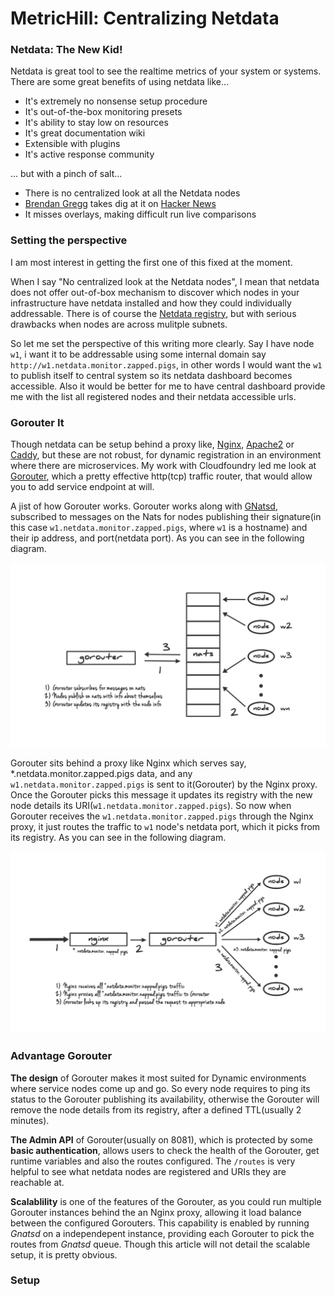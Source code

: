 # MetricHill: Centralizing Netdata

### Netdata: The New Kid!

Netdata is great tool to see the realtime metrics of your system or systems. There are some great benefits of using netdata like...

* It's extremely no nonsense setup procedure
* It's out-of-the-box monitoring presets
* It's ability to stay low on resources
* It's great documentation wiki
* Extensible with plugins
* It's active response community

... but with a pinch of salt...

* There is no centralized look at all the Netdata nodes
* [Brendan Gregg](http://www.brendangregg.com/) takes dig at it on [Hacker News](https://news.ycombinator.com/item?id=11388196)
* It misses overlays, making difficult run live comparisons

### Setting the perspective

I am most interest in getting the first one of this fixed at the moment.

When I say "No centralized look at the Netdata nodes", I mean that netdata does not offer out-of-box mechanism to discover which nodes in your infrastructure have netdata installed and how they could individually addressable. There is of course the [Netdata registry](), but with serious drawbacks when nodes are across mulitple subnets.

So let me set the perspective of this writing more clearly. Say I have node `w1`, i want it to be addressable using some internal domain say `http://w1.netdata.monitor.zapped.pigs`, in other words I would want the `w1` to publish itself to central system so its netdata dashboard becomes accessible. Also it would be better for me to have central dashboard provide me with the list all registered nodes and their netdata accessible urls.

### Gorouter It

Though netdata can be setup behind a proxy like, [Nginx](https://github.com/firehol/netdata/wiki/Running-behind-nginx), [Apache2](https://github.com/firehol/netdata/wiki/Running-behind-apache) or [Caddy](https://github.com/firehol/netdata/wiki/Running-behind-caddy), but these are not robust, for dynamic registration in an environment where there are microservices. My work with Cloudfoundry led me look at [Gorouter](https://github.com/cloudfoundry/gorouter), which a pretty effective http(tcp) traffic router, that would allow you to add service endpoint at will.

A jist of how Gorouter works. Gorouter works along with [GNatsd](https://nats.io), subscribed to messages on the Nats for nodes publishing their signature(in this case `w1.netdata.monitor.zapped.pigs`, where `w1` is a hostname) and their ip address, and port(netdata port). As you can see in the following diagram.

![gorouter_nats_nodes](https://github.com/samof76/writtings/blob/master/metric_hill_netdata_part1/resources/gorouter_nats_nodes.png)

Gorouter sits behind a proxy like Nginx which serves say, *.netdata.monitor.zapped.pigs data, and any `w1.netdata.monitor.zapped.pigs` is sent to it(Gorouter) by the Nginx proxy. Once the Gorouter picks this message it updates its registry with the new node details its URI(`w1.netdata.monitor.zapped.pigs`). So now when Gorouter receives the `w1.netdata.monitor.zapped.pigs` through the Nginx proxy, it just routes the traffic to `w1` node's netdata port, which it picks from its registry. As you can see in the following diagram.

![nginx_gorouter_nodes](https://github.com/samof76/writtings/blob/master/metric_hill_netdata_part1/resources/nginx_gorouter_nodes.png)

### Advantage Gorouter

__The design__ of Gorouter makes it most suited for Dynamic environments where service nodes come up and go. So every node requires to ping its status to the Gorouter publishing its availability, otherwise the Gorouter will remove the node details from its registry, after a defined TTL(usually 2 minutes).

__The Admin API__ of Gorouter(usually on 8081), which is protected by some __basic authentication__, allows users to check the health of the Gorouter, get runtime variables and also the routes configured. The `/routes` is very helpful to see what netdata nodes are registered and URIs they are reachable at.

__Scalablility__ is one of the features of the Gorouter, as you could run multiple Gorouter instances behind the an Nginx proxy, allowing it load balance between the configured Gorouters. This capability is enabled by running _Gnatsd_ on a independepent instance, providing each Gorouter to pick the routes from _Gnatsd_ queue. Though this article will not detail the scalable setup, it is pretty obvious.

### Setup


